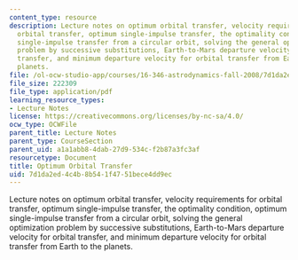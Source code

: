 ```yaml
---
content_type: resource
description: Lecture notes on optimum orbital transfer, velocity requirements for
  orbital transfer, optimum single-impulse transfer, the optimality condition, optimum
  single-impulse transfer from a circular orbit, solving the general optimization
  problem by successive substitutions, Earth-to-Mars departure velocity for orbital
  transfer, and minimum departure velocity for orbital transfer from Earth to the
  planets.
file: /ol-ocw-studio-app/courses/16-346-astrodynamics-fall-2008/7d1da2ed4c4b8b541f4751bece4dd9ec_lec_07.pdf
file_size: 222309
file_type: application/pdf
learning_resource_types:
- Lecture Notes
license: https://creativecommons.org/licenses/by-nc-sa/4.0/
ocw_type: OCWFile
parent_title: Lecture Notes
parent_type: CourseSection
parent_uid: a1a1abb8-4dab-27d9-534c-f2b87a3fc3af
resourcetype: Document
title: Optimum Orbital Transfer
uid: 7d1da2ed-4c4b-8b54-1f47-51bece4dd9ec
---
```

Lecture notes on optimum orbital transfer, velocity requirements for orbital transfer, optimum single-impulse transfer, the optimality condition, optimum single-impulse transfer from a circular orbit, solving the general optimization problem by successive substitutions, Earth-to-Mars departure velocity for orbital transfer, and minimum departure velocity for orbital transfer from Earth to the planets.